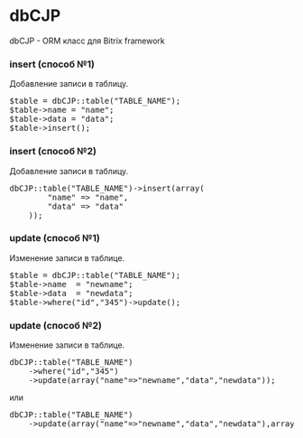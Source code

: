 dbCJP
=====

dbCJP - ORM класс для Bitrix framework

### insert (способ №1) ######
Добавление записи в таблицу.
<pre>
$table = dbCJP::table("TABLE_NAME");
$table->name = "name";
$table->data = "data";
$table->insert();
</pre>

### insert (способ №2) ######
Добавление записи в таблицу.
<pre>
dbCJP::table("TABLE_NAME")->insert(array(
        "name" => "name",
        "data" => "data"
    ));
</pre>

### update (способ №1) ######
Изменение записи в таблице.
<pre>
$table = dbCJP::table("TABLE_NAME");
$table->name  = "newname";
$table->data  = "newdata";
$table->where("id","345")->update();
</pre>

### update (способ №2) ######
Изменение записи в таблице.
<pre>
dbCJP::table("TABLE_NAME")
    ->where("id","345")
    ->update(array("name"=>"newname","data","newdata"));
</pre>

или

<pre>
dbCJP::table("TABLE_NAME")
    ->update(array("name"=>"newname","data","newdata"),array("id"=>"345"));
</pre>

